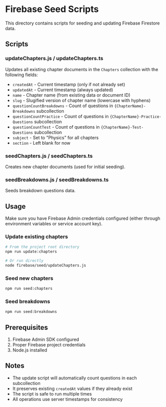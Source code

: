 # Firebase Seed Scripts

This directory contains scripts for seeding and updating Firebase Firestore data.

## Scripts

### updateChapters.js / updateChapters.ts
Updates all existing chapter documents in the `Chapters` collection with the following fields:

- `createdAt` - Current timestamp (only if not already set)
- `updatedAt` - Current timestamp (always updated)
- `name` - Chapter name (from existing data or document ID)
- `slug` - Slugified version of chapter name (lowercase with hyphens)
- `questionCountBreakdowns` - Count of questions in `{ChapterName}-Breakdowns` subcollection
- `questionCountPractice` - Count of questions in `{ChapterName}-Practice-Questions` subcollection
- `questionCountTest` - Count of questions in `{ChapterName}-Test-Questions` subcollection
- `subject` - Set to "Physics" for all chapters
- `section` - Left blank for now

### seedChapters.js / seedChapters.ts
Creates new chapter documents (used for initial seeding).

### seedBreakdowns.js / seedBreakdowns.ts
Seeds breakdown questions data.

## Usage

Make sure you have Firebase Admin credentials configured (either through environment variables or service account key).

### Update existing chapters
```bash
# From the project root directory
npm run update:chapters

# Or run directly
node firebase/seed/updateChapters.js
```

### Seed new chapters
```bash
npm run seed:chapters
```

### Seed breakdowns
```bash
npm run seed:breakdowns
```

## Prerequisites

1. Firebase Admin SDK configured
2. Proper Firebase project credentials
3. Node.js installed

## Notes

- The update script will automatically count questions in each subcollection
- It preserves existing `createdAt` values if they already exist
- The script is safe to run multiple times
- All operations use server timestamps for consistency
